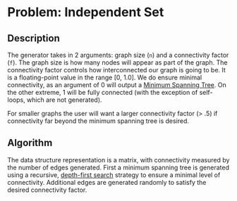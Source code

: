 # Problem: Independent Set

## Description
The generator takes in 2 arguments: graph size (`n`) and a connectivity factor (`f`). The graph size is how many nodes will
appear as part of the graph. The connectivity factor controls how interconnected our graph is going to be. It is a floating-point value in the range
[0, 1.0]. We do ensure minimal connectivity, as an argument of 0 will output a [Minimum Spanning Tree](https://en.wikipedia.org/wiki/Minimum_spanning_tree). On the other extreme, 1 will be fully connected (with the exception of self-loops, which are not generated).

For smaller graphs the user will want a larger connectivity factor (> .5) if connectivity far beyond the minimum spanning tree is desired.

## Algorithm
The data structure representation is a matrix, with connectivity measured by the number of edges generated. First a minimum spanning tree is generated using a recursive, [depth-first search](https://en.wikipedia.org/wiki/Depth-first_search) strategy to ensure a minimal level of connectivity. Additional edges are generated randomly to satisfy the desired connectivity factor.
